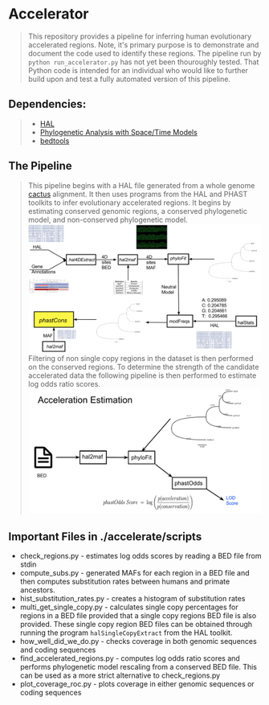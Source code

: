 # Accelerator
> This repository provides a pipeline for inferring human evolutionary accelerated regions. Note, it's primary purpose is to demonstrate and document the code used to identify these regions. The pipeline run by `python run_accelerator.py` has not yet been thouroughly tested. That Python code is intended for an individual who would like to further build upon and test a fully automated version of this pipeline. 

## Dependencies:
> * [HAL](https://github.com/ComparativeGenomicsToolkit/hal) 
> * [Phylogenetic Analysis with Space/Time Models](http://compgen.cshl.edu/phast/) 
> * [bedtools](http://bedtools.readthedocs.io/en/latest/content/bedtools-suite.html)

## The Pipeline
> This pipeline begins with a HAL file generated from a whole genome [cactus](https://github.com/ComparativeGenomicsToolkit/cactus) alignment. It then uses programs from the HAL and PHAST toolkits to infer evolutionary accelerated regions. It begins by estimating conserved genomic regions, a conserved phylogenetic model, and non-conserved phylogenetic model.  
![Alt text](./img/conserved_pipeline.png)
Filtering of non single copy regions in the dataset is then performed on the conserved regions. To determine the strength of the candidate accelerated data the following pipeline is then performed to estimate log odds ratio scores.
![Alt text](./img/acceleration.png)
## Important Files in ./accelerate/scripts
* check_regions.py  - estimates log odds scores by reading a BED file from stdin
* compute_subs.py - generated MAFs for each region in a BED file and then computes substitution rates between humans and primate ancestors. 
* hist_substitution_rates.py - creates a histogram of substitution rates
* multi_get_single_copy.py - calculates single copy percentages for regions in a BED file provided that a single copy regions BED file is also provided. These single copy region BED files can be obtained through running the program `halSingleCopyExtract` from the HAL toolkit.
* how_well_did_we_do.py - checks coverage in both genomic sequences and coding sequences
* find_accelerated_regions.py - computes log odds ratio scores and performs phylogenetic model rescaling from a conserved BED file. This can be used as a more strict alternative to check_regions.py
* plot_coverage_roc.py - plots coverage in either genomic sequences or coding sequences 
